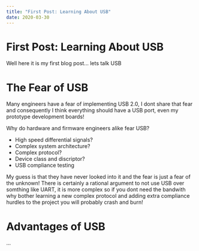 ```yaml
---
title: "First Post: Learning About USB"
date: 2020-03-30
---
```


# First Post: Learning About USB

Well here it is my first blog post... lets talk USB

# The Fear of USB
Many engineers have a fear of implementing USB 2.0, 
I dont share that fear and consequently I think everything should have a USB port, 
even my prototype development boards!

Why do hardware and firmware engineers alike fear USB?
- High speed differential signals?
- Complex system architecture?
- Complex protocol?
- Device class and discriptor?
- USB compliance testing

My guess is that they have never looked into it and the fear is just a fear of the unknown! 
There is certainly a rational argument to not use USB over somthing like UART, 
it is more complex so if you dont need the bandwith why bother learning a new complex protocol 
and adding extra compliance hurdles to the project you will probably crash and burn!

# Advantages of USB
...
